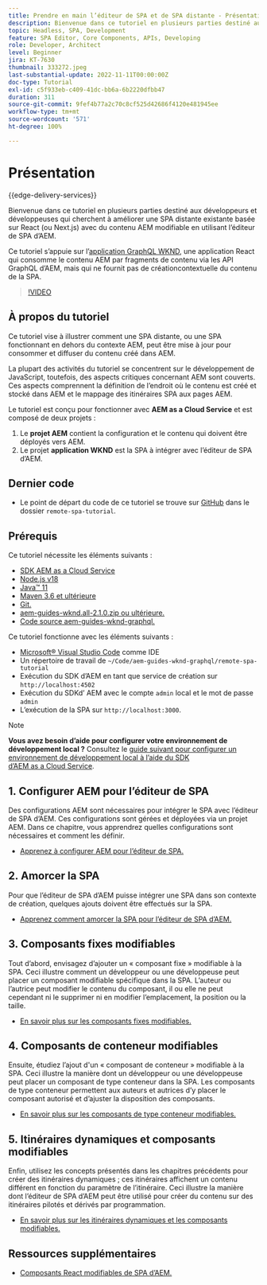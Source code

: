 ```yaml
---
title: Prendre en main l’éditeur de SPA et de SPA distante - Présentation
description: Bienvenue dans ce tutoriel en plusieurs parties destiné aux développeurs et développeuses qui cherchent à améliorer une SPA distante existante avec du contenu AEM modifiable en utilisant l’éditeur de SPA d’AEM.
topic: Headless, SPA, Development
feature: SPA Editor, Core Components, APIs, Developing
role: Developer, Architect
level: Beginner
jira: KT-7630
thumbnail: 333272.jpeg
last-substantial-update: 2022-11-11T00:00:00Z
doc-type: Tutorial
exl-id: c5f933eb-c409-41dc-bb6a-6b2220dfbb47
duration: 311
source-git-commit: 9fef4b77a2c70c8cf525d42686f4120e481945ee
workflow-type: tm+mt
source-wordcount: '571'
ht-degree: 100%

---
```


# Présentation

{{edge-delivery-services}}

Bienvenue dans ce tutoriel en plusieurs parties destiné aux développeurs et développeuses qui cherchent à améliorer une SPA distante existante basée sur React (ou Next.js) avec du contenu AEM modifiable en utilisant l’éditeur de SPA d’AEM.

Ce tutoriel s’appuie sur l’[application GraphQL WKND](https://experienceleague.adobe.com/docs/experience-manager-learn/getting-started-with-aem-headless/graphql/overview.html?lang=fr), une application React qui consomme le contenu AEM par fragments de contenu via les API GraphQL d’AEM, mais qui ne fournit pas de créationcontextuelle du contenu de la SPA.

>[!VIDEO](https://video.tv.adobe.com/v/333272?quality=12&learn=on)

## À propos du tutoriel

Ce tutoriel vise à illustrer comment une SPA distante, ou une SPA fonctionnant en dehors du contexte AEM, peut être mise à jour pour consommer et diffuser du contenu créé dans AEM.

La plupart des activités du tutoriel se concentrent sur le développement de JavaScript, toutefois, des aspects critiques concernant AEM sont couverts. Ces aspects comprennent la définition de l’endroit où le contenu est créé et stocké dans AEM et le mappage des itinéraires SPA aux pages AEM.

Le tutoriel est conçu pour fonctionner avec **AEM as a Cloud Service** et est composé de deux projets :

1. Le __projet AEM__ contient la configuration et le contenu qui doivent être déployés vers AEM.
1. Le projet __application WKND__ est la SPA à intégrer avec l’éditeur de SPA d’AEM.

## Dernier code

+ Le point de départ du code de ce tutoriel se trouve sur [GitHub](https://github.com/adobe/aem-guides-wknd-graphql/tree/main/remote-spa-tutorial) dans le dossier `remote-spa-tutorial`.

## Prérequis

Ce tutoriel nécessite les éléments suivants :

+ [SDK AEM as a Cloud Service](https://experienceleague.adobe.com/docs/experience-manager-learn/cloud-service/local-development-environment-set-up/aem-runtime.html?lang=fr)
+ [Node.js v18](https://nodejs.org/fr/)
+ [Java™ 11](https://downloads.experiencecloud.adobe.com/content/software-distribution/en/general.html)
+ [Maven 3.6 et ultérieure](https://maven.apache.org/)
+ [Git.](https://git-scm.com/downloads)
+ [aem-guides-wknd.all-2.1.0.zip ou ultérieure.](https://github.com/adobe/aem-guides-wknd/releases)
+ [Code source aem-guides-wknd-graphql.](https://github.com/adobe/aem-guides-wknd-graphql/tree/main)

Ce tutoriel fonctionne avec les éléments suivants :

+ [Microsoft® Visual Studio Code](https://visualstudio.microsoft.com/) comme IDE
+ Un répertoire de travail de `~/Code/aem-guides-wknd-graphql/remote-spa-tutorial`
+ Exécution du SDK d’AEM en tant que service de création sur `http://localhost:4502`
+ Exécution du SDKd’ AEM avec le compte `admin` local et le mot de passe `admin`
+ L’exécution de la SPA sur `http://localhost:3000`.

>[!NOTE]
>
> **Vous avez besoin d’aide pour configurer votre environnement de développement local ?** Consultez le [guide suivant pour configurer un environnement de développement local à l’aide du SDK d’AEM as a Cloud Service](https://experienceleague.adobe.com/docs/experience-manager-learn/cloud-service/local-development-environment-set-up/overview.html?lang=fr).

## 1. Configurer AEM pour l’éditeur de SPA

Des configurations AEM sont nécessaires pour intégrer le SPA avec l’éditeur de SPA d’AEM. Ces configurations sont gérées et déployées via un projet AEM. Dans ce chapitre, vous apprendrez quelles configurations sont nécessaires et comment les définir.

+ [Apprenez à configurer AEM pour l’éditeur de SPA.](./aem-configure.md)

## 2. Amorcer la SPA

Pour que l’éditeur de SPA d’AEM puisse intégrer une SPA dans son contexte de création, quelques ajouts doivent être effectués sur la SPA.

+ [Apprenez comment amorcer la SPA pour l’éditeur de SPA d’AEM.](./spa-bootstrap.md)

## 3. Composants fixes modifiables

Tout d’abord, envisagez d’ajouter un « composant fixe » modifiable à la SPA. Ceci illustre comment un développeur ou une développeuse peut placer un composant modifiable spécifique dans la SPA. L’auteur ou l’autrice peut modifier le contenu du composant, il ou elle ne peut cependant ni le supprimer ni en modifier l’emplacement, la position ou la taille.

+ [En savoir plus sur les composants fixes modifiables.](./spa-fixed-component.md)

## 4. Composants de conteneur modifiables

Ensuite, étudiez l’ajout d&#39;un « composant de conteneur » modifiable à la SPA. Ceci illustre la manière dont un développeur ou une développeuse peut placer un composant de type conteneur dans la SPA. Les composants de type conteneur permettent aux auteurs et autrices d’y placer le composant autorisé et d’ajuster la disposition des composants.

+ [En savoir plus sur les composants de type conteneur modifiables.](./spa-container-component.md)

## 5. Itinéraires dynamiques et composants modifiables

Enfin, utilisez les concepts présentés dans les chapitres précédents pour créer des itinéraires dynamiques ; ces itinéraires affichent un contenu différent en fonction du paramètre de l’itinéraire. Ceci illustre la manière dont l’éditeur de SPA d’AEM peut être utilisé pour créer du contenu sur des itinéraires pilotés et dérivés par programmation.

+ [En savoir plus sur les itinéraires dynamiques et les composants modifiables.](./spa-dynamic-routes.md)

## Ressources supplémentaires

+ [Composants React modifiables de SPA d’AEM.](https://www.npmjs.com/package/@adobe/aem-react-editable-components)
